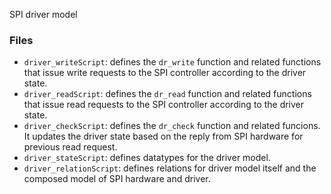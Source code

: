 SPI driver model

### Files
- `driver_writeScript`: defines the `dr_write` function and related functions that issue write requests to the SPI controller according to the driver state.
- `driver_readScript`: defines the `dr_read` function and related functions that issue read requests to the SPI controller according to the driver state.
- `driver_checkScript`: defines the `dr_check` function and related funcions. It updates the driver state based on the reply from SPI hardware for previous read request.
- `driver_stateScript`: defines datatypes for the driver model.
- `driver_relationScript`: defines relations for driver model itself and the composed model of SPI hardware and driver.
